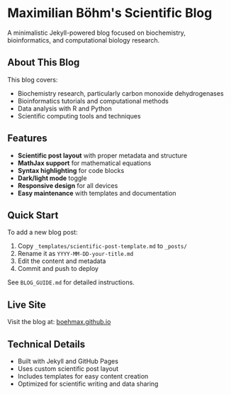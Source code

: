 # Maximilian Böhm's Scientific Blog

A minimalistic Jekyll-powered blog focused on biochemistry, bioinformatics, and computational biology research.

## About This Blog

This blog covers:
- Biochemistry research, particularly carbon monoxide dehydrogenases
- Bioinformatics tutorials and computational methods
- Data analysis with R and Python
- Scientific computing tools and techniques

## Features

- **Scientific post layout** with proper metadata and structure
- **MathJax support** for mathematical equations
- **Syntax highlighting** for code blocks
- **Dark/light mode** toggle
- **Responsive design** for all devices
- **Easy maintenance** with templates and documentation

## Quick Start

To add a new blog post:

1. Copy `_templates/scientific-post-template.md` to `_posts/`
2. Rename it as `YYYY-MM-DD-your-title.md`
3. Edit the content and metadata
4. Commit and push to deploy

See `BLOG_GUIDE.md` for detailed instructions.

## Live Site

Visit the blog at: [boehmax.github.io](https://boehmax.github.io)

## Technical Details

- Built with Jekyll and GitHub Pages
- Uses custom scientific post layout
- Includes templates for easy content creation
- Optimized for scientific writing and data sharing